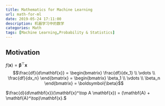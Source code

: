 ```yaml
---
title: Mathematics for Machine Learning
url: math-for-ml
date: 2019-05-24 17:11:00
description: 机器学习中的数学
categories: Math
tags: [Machine Learning,Probability & Statistics]
---
```


## Motivation
$f(\mathbf{x}) = \boldsymbol{\beta}^\top\mathbf{x}$
$$\frac{df}{d\mathbf{x}} = \begin{bmatrix}
\frac{df}{dx_1} \\
\vdots \\
\frac{df}{dx_n}
\end{bmatrix} = \begin{bmatrix}
\beta_1 \\
\vdots \\
\beta_n
\end{bmatrix} = \boldsymbol{\beta}$$

$\frac{d}{d\mathbf{x}}(\mathbf{x}^\top A \mathbf{x}) = (\mathbf{A} + \mathbf{A}^\top)\mathbf{x}.$
